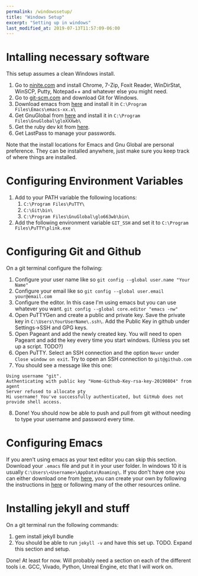 ```yaml
---
permalink: /windowssetup/
title: "Windows Setup"
excerpt: "Setting up in windows"
last_modified_at: 2019-07-13T11:57:09-06:00
---
```


# Intalling necessary software

This setup assumes a clean Windows install.

1. Go to [ninite.com](https://git-scm.com) and install Chrome, 7-Zip, Foxit Reader, WinDirStat, WinSCP, Putty, Notepad++ and whatever else you might need.
2. Go to [git-scm.com](https://git-scm.com) and download Git for Windows.
3. Download emacs from [here](https://www.gnu.org/software/emacs/download.html) and install it in `C:\Program Files\Emacs\emacs-xx.x\`
4. Get GnuGlobal from [here](https://www.gnu.org/software/global/download.html) and install it in `C:\Program Files\GnuGlobal\gloXXXwb\`
5. Get the ruby dev kit from [here](https://rubyinstaller.org/downloads/).
6. Get LastPass to manage your passwords.

Note that the install locations for Emacs and Gnu Global are personal preference. They can be installed anywhere, just make sure you keep track of where things are installed.


# Configuring Environment Variables
1. Add to your PATH variable the following locations:
   1. `C:\Program Files\PuTTY\`
   2. `C:\Git\bin\`
   3. `C:\Program Files\GnuGlobal\glo663wb\bin\`
2. Add the following environment variable `GIT_SSH` and set it to `C:\Program Files\PuTTY\plink.exe`

# Configuring Git and Github
On a git terminal configure the follwing:
1. Configure your user name like so `git config --global user.name "Your Name"`
2. Configure your email like so `git config --global user.email your@email.com`
3. Configure the editor. In this case I'm using emacs but you can use whatever you want. `git config --global core.editor "emacs -nw"`
4. Open PuTTYGen and create a public and private key. Save the private key in `C:\Users\YourUserName\.ssh\`. Add the Public Key in github under Settings->SSH and GPG keys.
5. Open Pageant and add the newly created key. You will need to open Pageant and add the key every time you start windows. (Unless you set up a script. TODO?)
6. Open PuTTY. Select an SSH connection and the option `Never` under `Close window on exit`. Try to open an SSH connection to `git@github.com`
7. You should see a message like this one:
```
Using username "git".
Authenticating with public key "Home-Github-Key-rsa-key-20190804" from agent
Server refused to allocate pty
Hi username! You've successfully authenticated, but GitHub does not provide shell access.
```
8. Done! You should now be able to push and pull from git without needing to type your username and password every time. 

# Configuring Emacs
If you aren't using emacs as your text editor you can skip this section.
Download your `.emacs` file and put it in your user folder. In windows 10 it is usually `C:\Users\<Username>\AppData\Roaming\`. If you don't have one you can either download one from [here](https://github.com/dcabrera88/emacs), you can create your own by following the instructions in [here](https://dcabrera88.github.io/emacs/) or following many of the other resources online.

# Installing jekyll and stuff
On a git terminal run the following commands:
1. gem install jekyll bundle
2. You should be able to run `jekyll -v` and have this set up.
TODO. Expand this section and setup.

Done! At least for now. Will probably need a section on each of the different tools i.e. GCC, Vivado, Python, Unreal Engine, etc that I will work on.
